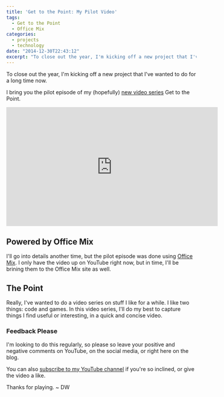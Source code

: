 ```yaml
---
title: 'Get to the Point: My Pilot Video'
tags:
  - Get to the Point
  - Office Mix
categories:
  - projects
  - technology
date: "2014-12-30T22:43:12"
excerpt: "To close out the year, I'm kicking off a new project that I've wanted to do for a long time now."
---
```


To close out the year, I'm kicking off a new project that I've wanted to do for a long time now.

I bring you the pilot episode of my (hopefully) [new video series](http://youtu.be/M5OQchl9bQA) Get to the Point.

<iframe width="560" height="315" src="http://www.davidwesst.com//www.youtube.com/embed/M5OQchl9bQA" frameborder="0" allowfullscreen></iframe>

## Powered by Office Mix

I'll go into details another time, but the pilot episode was done using [Office Mix](https://mix.office.com/). I only have the video up on YouTube right now, but in time, I'll be brining them to the Office Mix site as well.

## The Point

Really, I've wanted to do a video series on stuff I like for a while. I like two things: code and games. In this video series, I'll do my best to capture things I find useful or interesting, in a quick and concise video.

### Feedback Please

I'm looking to do this regularly, so please so leave your positive and negative comments on YouTube, on the social media, or right here on the blog.

You can also [subscribe to my YouTube channel](https://www.youtube.com/user/davidwesst?sub_confirmation=1&amp;src_vid=M5OQchl9bQA&amp;feature=iv&amp;annotation_id=annotation_1177319471) if you're so inclined, or give the video a like.

Thanks for playing. ~ DW